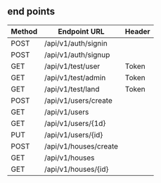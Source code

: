 ## end points 




| Method | Endpoint URL | Header |
|-|-|-|
|POST|/api/v1/auth/signin||
|POST|/api/v1/auth/signup||
|GET|/api/v1/test/user|Token|
|GET|/api/v1/test/admin|Token|
|GET|/api/v1/test/land|Token|
|POST|/api/v1/users/create||
|GET|/api/v1/users||
|GET|/api/v1/users/{1d}||
|PUT|/api/v1/users/{id}||
|POST|/api/v1/houses/create||
|GET|/api/v1/houses||
|GET|/api/v1/houses/{id}||

